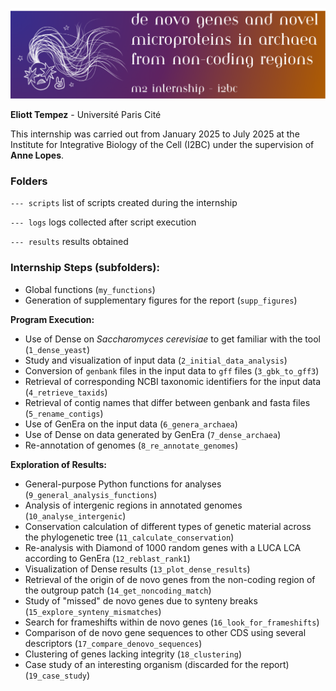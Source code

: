 ![Rocking Archaea](doc/rocking_archaea.png)

**Eliott Tempez** - Université Paris Cité

This internship was carried out from January 2025 to July 2025 at the Institute for Integrative Biology of the Cell (I2BC) under the supervision of **Anne Lopes**.

### Folders
`--- scripts` list of scripts created during the internship

`--- logs` logs collected after script execution

`--- results` results obtained


### Internship Steps (subfolders):  
- Global functions (`my_functions`)  
- Generation of supplementary figures for the report (`supp_figures`)  

**Program Execution:**  
- Use of Dense on *Saccharomyces cerevisiae* to get familiar with the tool (`1_dense_yeast`)  
- Study and visualization of input data (`2_initial_data_analysis`)  
- Conversion of `genbank` files in the input data to `gff` files (`3_gbk_to_gff3`)  
- Retrieval of corresponding NCBI taxonomic identifiers for the input data (`4_retrieve_taxids`)  
- Retrieval of contig names that differ between genbank and fasta files (`5_rename_contigs`)  
- Use of GenEra on the input data (`6_genera_archaea`)  
- Use of Dense on data generated by GenEra (`7_dense_archaea`)  
- Re-annotation of genomes (`8_re_annotate_genomes`)  

**Exploration of Results:**  
- General-purpose Python functions for analyses (`9_general_analysis_functions`)  
- Analysis of intergenic regions in annotated genomes (`10_analyse_intergenic`)  
- Conservation calculation of different types of genetic material across the phylogenetic tree (`11_calculate_conservation`)  
- Re-analysis with Diamond of 1000 random genes with a LUCA LCA according to GenEra (`12_reblast_rank1`)  
- Visualization of Dense results (`13_plot_dense_results`)  
- Retrieval of the origin of de novo genes from the non-coding region of the outgroup patch (`14_get_noncoding_match`)  
- Study of "missed" de novo genes due to synteny breaks (`15_explore_synteny_mismatches`)  
- Search for frameshifts within de novo genes (`16_look_for_frameshifts`)  
- Comparison of de novo gene sequences to other CDS using several descriptors (`17_compare_denovo_sequences`)  
- Clustering of genes lacking integrity (`18_clustering`) 
- Case study of an interesting organism (discarded for the report) (`19_case_study`)